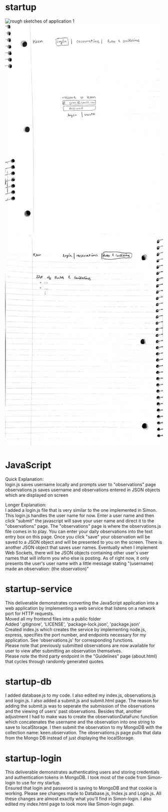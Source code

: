 # startup
![rough sketches of application 1](/Users/lathamjeppson/Desktop/cs260/startup/sketch_1.jpg)
![rough sketches 2](sketch_2.jpg)
![rough sketches 3](sketch_3.jpg)

# JavaScript
Quick Explanation:<br>
login.js saves username locally and prompts user to "observations" page<br>
observations.js saves username and observations entered in JSON objects which are displayed on screen

Longer Explanation:<br>
I added a login.js file that is very similar to the one implemented in Simon. This login.js handles the user name for now.
Enter a user name and then click "submit" the javascript will save your user name and direct it to the "observations" page.
The "observations" page is where the observations.js file comes in to play. You can enter your daily observations into the 
text entry box on this page. Once you click "save" your observation will be saved to a JSON object and will be presented to 
you on the screen. There is another JSON object that saves user names. Eventually when I implement Web Sockets, there will be
JSON objects containing other user's user names that will inform you who else is posting. As of right now, it only presents 
the user's user name with a little message stating "(username) made an observation: (the observation)"

# startup-service

This deliverable demonstrates converting the JavaScript application into a web application by implementing a web service that listens on a network port for HTTP requests.<br>
Moved all my frontend files into a public folder<br>
Added '.gitignore', 'LICENSE', 'package-lock.json', 'package.json'<br>
Created index.js which creates the service by implementing node.js, express, specifies the port number,
and endpoints necessary for my application. See 'observations.js' for corresponding functions.<br>
Please note that previously submitted observations are now available for user to view after submitting an observation themselves.<br>
Please note the third party endpoint in the "Guidelines" page (about.html) that cycles through randomly generated quotes.

# startup-db

I added database.js to my code. I also edited my index.js, observations.js and login.js. I also added a submit.js and submit.html page. The reason for adding the submit.js was to seperate the submission of the observations and the viewing of users' past observations. Besides that, another adjustment I had to make was to create the observationDataFunc function which concatenates the username and the observation into one string to save to localStorage. I then submit the observation to my MongoDB with the collection name: keen.observation. The observations.js page pulls that data from the Mongo DB instead of just displaying the localStorage.

# startup-login

This deliverable demonstrates authenticating users and storing credentials and authentication tokens in MongoDB. I took most of the code from Simon-login to use for my startup.<br>Ensured that login and password is saving to MongoDB and that cookie is working. Please see changes made to Database.js, Index.js and Login.js. All these changes are almost exactly what you'll find in Simon-login. I also edited my index.html page to look more like Simon-login page.